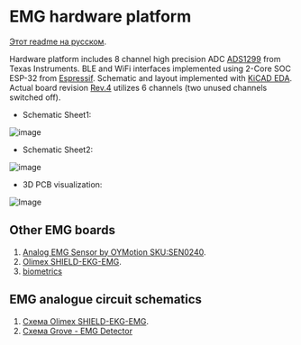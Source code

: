 # EMG hardware platform

[Этот readme на русском](./readme-ru.md).

Hardware platform includes 8 channel high precision ADC [ADS1299](https://www.ti.com/product/ADS1299) from Texas Instruments. BLE and WiFi interfaces implemented using 2-Core SOC ESP-32 from [Espressif](https://www.espressif.com/). Schematic and layout implemented with [KiCAD EDA](https://kicad.org/). Actual board revision [Rev.4](https://github.com/RF-Lab/emg_platform/tree/master/hw_platform/ADS1299EMG8xR2) utilizes 6 channels (two unused channels switched off).

* Schematic Sheet1:

![image](https://i.ibb.co/jMTmMg3/emg8x-schematic-page1.png)

* Schematic Sheet2:

![image](https://i.ibb.co/vLCs59N/emg8x-schematic-page2.png)

* 3D PCB visualization:

![Image](https://i.ibb.co/WxPzTH6/emg-8-6-x-R4.png)

## Other EMG boards
1. [Analog EMG Sensor by OYMotion SKU:SEN0240](https://www.dfrobot.com/wiki/index.php/Analog_EMG_Sensor_by_OYMotion_SKU:SEN0240).
2. [Olimex SHIELD-EKG-EMG](https://www.olimex.com/Products/Duino/Shields/SHIELD-EKG-EMG/open-source-hardware).
3. [biometrics](http://www.biometricsltd.com/wireless-sensors.htm)
 
## EMG analogue circuit schematics
1. [Схема Olimex SHIELD-EKG-EMG](https://www.olimex.com/Products/Duino/Shields/SHIELD-EKG-EMG/resources/SHIELD-EKG-EMG-REV-B-SCHEMATIC.pdf).
2. [Схема Grove - EMG Detector](https://static.chipdip.ru/lib/843/DOC003843068.pdf)



